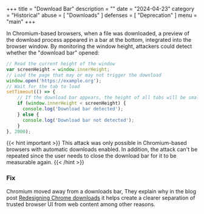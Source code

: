 +++
title = "Download Bar"
description = ""
date = "2024-04-23"
category = "Historical"
abuse = [
    "Downloads"
]
defenses = [
    "Deprecation"
]
menu = "main"
+++

In Chromium-based browsers, when a file was downloaded, a preview of the download process appeared in a bar at the bottom, integrated into the browser window. By monitoring the window height, attackers could detect whether the "download bar" opened:


```javascript
// Read the current height of the window
var screenHeight = window.innerHeight;
// Load the page that may or may not trigger the download
window.open('https://example.org');
// Wait for the tab to load
setTimeout(() => {
    // If the download bar appears, the height of all tabs will be smaller
    if (window.innerHeight < screenHeight) {
      console.log('Download bar detected');
    } else {
      console.log('Download bar not detected');
    }
}, 2000);
```

{{< hint important >}}
This attack was only possible in Chromium-based browsers with automatic downloads enabled. In addition, the attack can't be repeated since the user needs to close the download bar for it to be measurable again.
{{< /hint >}}

### Fix
Chromium moved away from a downloads bar, They explain why in the blog post [Redesigning Chrome downloads](https://blog.chromium.org/2023/08/redesigning-chrome-downloads-to-keep.html) it helps create a clearer separation of trusted browser UI from web content among other reasons.
